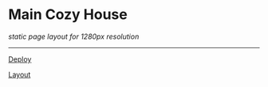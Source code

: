 # Main Cozy House 

_static page layout for 1280px resolution_

***************************

[Deploy](https://idzanamimao.github.io/Cozy_House/)

[Layout](https://www.figma.com/file/Vsb85IeXaJ6vbbTji28ZEU/shelter-(Copy)?node-id=151%3A91)